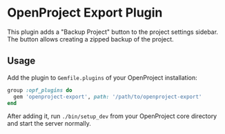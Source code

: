 # OpenProject Export Plugin

This plugin adds a "Backup Project" button to the project settings sidebar. The button allows creating a zipped backup of the project.
## Usage

Add the plugin to `Gemfile.plugins` of your OpenProject installation:

```ruby
group :opf_plugins do
  gem 'openproject-export', path: '/path/to/openproject-export'
end
```

After adding it, run `./bin/setup_dev` from your OpenProject core directory and start the server normally.


